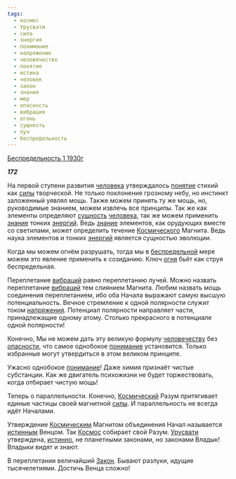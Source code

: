 ```yaml
---
tags:
  - космос
  - Урусвати
  - сила
  - энергия
  - понимание
  - напряжение
  - человечество
  - понятие
  - истина
  - человек
  - закон
  - знание
  - мер
  - опасность
  - вибрация
  - огонь
  - сущность
  - луч
  - беспредельность
---
```

[Беспредельность 1 1930г](https://127.0.0.1:4002/agni/1930)

___172___

На первой ступени развития [человека](../../../tags/#человек) утверждалось [понятие](../../../tags/#понятие) стихий как [силы](../../../tags/#сила) творческой. Не только поклонение грозному небу, но инстинкт заложенный уявлял мощь. Также можем принять ту же мощь, но, руководимые знанием, можем извлечь все принципы. Так же как элементы определяют [сущность](../../../tags/#сущность) [человека](../../../tags/#человек), так же можем применить [знание](../../../tags/#знание) тонких [энергий](../../../tags/#энергия). Ведь [знание](../../../tags/#знание) элементов, как орудующих вместе со светилами, может определить течение [Космического](../../../tags/#космос) Магнита. Ведь наука элементов и тонких [энергий](../../../tags/#энергия) является сущностью эволюции.   

Когда мы можем огнём разрушать, тогда мы в [беспредельной](../../../tags/#беспредельность) мере можем это явление применить к созиданию. Ключ [огня](../../../tags/#огонь) бьёт как струя беспредельная.   

Переплетание [вибраций](../../../tags/#вибрация) равно переплетанию лучей. Можно назвать переплетание [вибраций](../../../tags/#вибрация) тем слиянием Магнита. Любим назвать мощь соединения переплетанием, ибо оба Начала выражают самую высшую потенциальность. Вечное стремление к одной полярности служит током [напряжения](../../../tags/#напряжение). Потенциал полярности направляет части, принадлежащие одному атому. Столько прекрасного в потенциале одной полярности!   

Конечно, Мы не можем дать эту великую формулу [человечеству](../../../tags/#человечество) без [опасности](../../../tags/#опасность), что самое однобокое [понимание](../../../tags/#понимание) установится. Только избранные могут утвердиться в этом великом принципе.   

Ужасно однобокое [понимание](../../../tags/#понимание)! Даже химия признаёт чистые субстанции. Как же двигатель психожизни не будет торжествовать, когда отбирает чистую мощь!   

Теперь о параллельности. Конечно, [Космический](../../../tags/#космос) Разум притягивает единые частицы своей магнитной [силы](../../../tags/#сила). И параллельность не всегда идёт Началами.   

Утверждение [Космическим](../../../tags/#космос) Магнитом объединения Начал называется [истинным](../../../tags/#истина) Венцом. Так [Космос](../../../tags/#космос) собирает свой Разум. [Урусвати](../../../tags/#Урусвати) утверждена, [истинно](../../../tags/#истина), не планетными законами, но законами Владык! Владыки видят и знают.   

В переплетании величайший [Закон](../../../tags/#закон). Бывают разлуки, идущие тысячелетиями. Достичь Венца сложно!